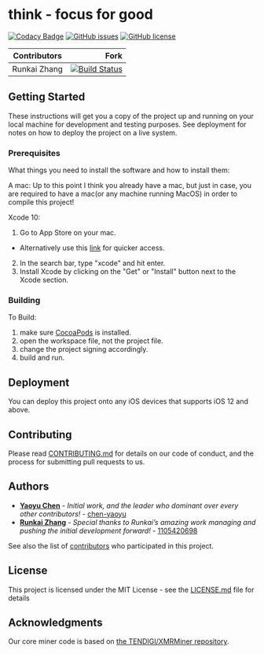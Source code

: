 # think - focus for good

[![Codacy Badge](https://api.codacy.com/project/badge/Grade/e001ed17835247dba27fadda2811f369)](https://app.codacy.com/app/chen-yaoyu/think?utm_source=github.com&utm_medium=referral&utm_content=chen-yaoyu/think&utm_campaign=Badge_Grade_Settings)
[![GitHub issues](https://img.shields.io/github/issues/chen-yaoyu/think.svg)](https://github.com/chen-yaoyu/think/issues)
[![GitHub license](https://img.shields.io/github/license/chen-yaoyu/think.svg)](https://github.com/chen-yaoyu/think)

| Contributors  |      Fork     |
| ------------- | -------------:|
| Runkai Zhang  | [![Build Status](https://travis-ci.com/1105420698/think.svg?branch=master)](https://travis-ci.com/1105420698/think) |

## Getting Started

These instructions will get you a copy of the project up and running on your local machine for development and testing purposes. See deployment for notes on how to deploy the project on a live system.

### Prerequisites

What things you need to install the software and how to install them:

A mac:
Up to this point I think you already have a mac, but just in case, you are required to have a mac(or any machine running MacOS) in order to compile this project!

Xcode 10:
1. Go to App Store on your mac.
  * Alternatively use this [link](https://itunes.apple.com/us/app/xcode/id497799835?mt=12) for quicker access.
2. In the search bar, type "xcode" and hit enter.
3. Install Xcode by clicking on the "Get" or "Install" button next to the Xcode section.

### Building

To Build: 
1. make sure [CocoaPods](https://cocoapods.org) is installed.
2. open the workspace file, not the project file.
3. change the project signing accordingly.
4. build and run.

## Deployment

You can deploy this project onto any iOS devices that supports iOS 12 and above.

## Contributing

Please read [CONTRIBUTING.md](https://github.com/chen-yaoyu/think/blob/master/CONTRIBUTING.md) for details on our code of conduct, and the process for submitting pull requests to us.

## Authors

* [**Yaoyu Chen**](https://yaoyuchen.xyz) - *Initial work, and the leader who dominant over every other contributors!* - [chen-yaoyu](https://github.com/chen-yaoyu)
* [**Runkai Zhang**](https://runkaizhang.xyz) - *Special thanks to Runkai’s amazing work managing and pushing the initial development forward!* - [1105420698](https://github.com/1105420698)

See also the list of [contributors](https://github.com/chen-yaoyu/think/contributors) who participated in this project.

## License

This project is licensed under the MIT License - see the [LICENSE.md](https://github.com/chen-yaoyu/think/blob/dev/LICENSE) file for details

## Acknowledgments

Our core miner code is based on [the TENDIGI/XMRMiner repository](https://github.com/TENDIGI/XMRMiner).
